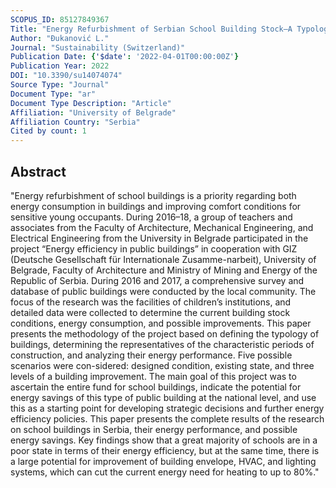 ```yaml
---
SCOPUS_ID: 85127849367
Title: "Energy Refurbishment of Serbian School Building Stock—A Typology Tool Methodology Development"
Author: "Ðukanović L."
Journal: "Sustainability (Switzerland)"
Publication Date: {'$date': '2022-04-01T00:00:00Z'}
Publication Year: 2022
DOI: "10.3390/su14074074"
Source Type: "Journal"
Document Type: "ar"
Document Type Description: "Article"
Affiliation: "University of Belgrade"
Affiliation Country: "Serbia"
Cited by count: 1
---
```


## Abstract
"Energy refurbishment of school buildings is a priority regarding both energy consumption in buildings and improving comfort conditions for sensitive young occupants. During 2016–18, a group of teachers and associates from the Faculty of Architecture, Mechanical Engineering, and Electrical Engineering from the University in Belgrade participated in the project “Energy efficiency in public buildings” in cooperation with GIZ (Deutsche Gesellschaft für Internationale Zusamme-narbeit), University of Belgrade, Faculty of Architecture and Ministry of Mining and Energy of the Republic of Serbia. During 2016 and 2017, a comprehensive survey and database of public buildings were conducted by the local community. The focus of the research was the facilities of children’s institutions, and detailed data were collected to determine the current building stock conditions, energy consumption, and possible improvements. This paper presents the methodology of the project based on defining the typology of buildings, determining the representatives of the characteristic periods of construction, and analyzing their energy performance. Five possible scenarios were con-sidered: designed condition, existing state, and three levels of a building improvement. The main goal of this project was to ascertain the entire fund for school buildings, indicate the potential for energy savings of this type of public building at the national level, and use this as a starting point for developing strategic decisions and further energy efficiency policies. This paper presents the complete results of the research on school buildings in Serbia, their energy performance, and possible energy savings. Key findings show that a great majority of schools are in a poor state in terms of their energy efficiency, but at the same time, there is a large potential for improvement of building envelope, HVAC, and lighting systems, which can cut the current energy need for heating to up to 80%."
